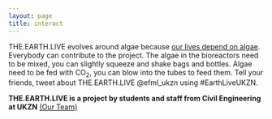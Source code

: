 ```yaml
---
layout: page
title: interact
---
```


THE.EARTH.LIVE evolves around algae because [our lives depend on algae]({{site.url}}/why-algae). Everybody can contribute to the project. The algae in the bioreactors need to be mixed, you can slightly squeeze and shake bags and bottles. Algae need to be fed with CO<sub>2</sub>, you can blow into the tubes to feed them. Tell your friends, tweet about THE.EARTH.LIVE @efml_ukzn using #EarthLiveUKZN.

__THE.EARTH.LIVE is a project by students and staff from Civil Engineering at UKZN__ [(Our Team)]({{site.url}}/earthlive_team)
